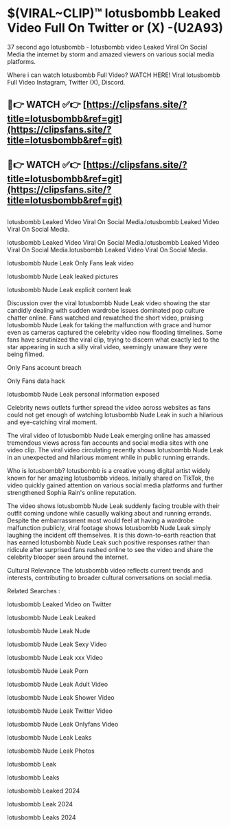 # $(VIRAL~CLIP)™ lotusbombb Leaked Video Full On Twitter or (X) -(U2A93)
37 second ago lotusbombb - lotusbombb video Leaked Viral On Social Media the internet by storm and amazed viewers on various social media platforms.

Where i can watch lotusbombb Full Video? WATCH HERE! Viral lotusbombb Full Video Instagram, Twitter (X), Discord.

## 🔴👉 WATCH ✅👉 [https://clipsfans.site/?title=lotusbombb&ref=git](https://clipsfans.site/?title=lotusbombb&ref=git)
## 🔴👉 WATCH ✅👉 [https://clipsfans.site/?title=lotusbombb&ref=git](https://clipsfans.site/?title=lotusbombb&ref=git)
##
lotusbombb Leaked Video Viral On Social Media.lotusbombb Leaked Video Viral On Social Media.

lotusbombb Leaked Video Viral On Social Media.lotusbombb Leaked Video Viral On Social Media.lotusbombb Leaked Video Viral On Social Media.

lotusbombb Nude Leak Only Fans leak video

lotusbombb Nude Leak leaked pictures

lotusbombb Nude Leak explicit content leak

Discussion over the viral lotusbombb Nude Leak video showing the star candidly dealing with sudden wardrobe issues dominated pop culture chatter online. Fans watched and rewatched the short video, praising lotusbombb Nude Leak for taking the malfunction with grace and humor even as cameras captured the celebrity video now flooding timelines. Some fans have scrutinized the viral clip, trying to discern what exactly led to the star appearing in such a silly viral video, seemingly unaware they were being filmed.


Only Fans account breach

Only Fans data hack

lotusbombb Nude Leak personal information exposed

Celebrity news outlets further spread the video across websites as fans could not get enough of watching lotusbombb Nude Leak in such a hilarious and eye-catching viral moment.


The viral video of lotusbombb Nude Leak emerging online has amassed tremendous views across fan accounts and social media sites with one video clip. The viral video circulating recently shows lotusbombb Nude Leak in an unexpected and hilarious moment while in public running errands.


Who is lotusbombb? lotusbombb is a creative young digital artist widely known for her amazing lotusbombb videos. Initially shared on TikTok, the video quickly gained attention on various social media platforms and further strengthened Sophia Rain's online reputation.

The video shows lotusbombb Nude Leak suddenly facing trouble with their outfit coming undone while casually walking about and running errands. Despite the embarrassment most would feel at having a wardrobe malfunction publicly, viral footage shows lotusbombb Nude Leak simply laughing the incident off themselves. It is this down-to-earth reaction that has earned lotusbombb Nude Leak such positive responses rather than ridicule after surprised fans rushed online to see the video and share the celebrity blooper seen around the internet.

Cultural Relevance The lotusbombb video reflects current trends and interests, contributing to broader cultural conversations on social media.

Related Searches :

lotusbombb Leaked Video on Twitter

lotusbombb Nude Leak Leaked

lotusbombb Nude Leak Nude

lotusbombb Nude Leak Sexy Video

lotusbombb Nude Leak xxx Video

lotusbombb Nude Leak Porn

lotusbombb Nude Leak Adult Video

lotusbombb Nude Leak Shower Video

lotusbombb Nude Leak Twitter Video

lotusbombb Nude Leak Onlyfans Video

lotusbombb Nude Leak Leaks

lotusbombb Nude Leak Photos

lotusbombb Leak

lotusbombb Leaks

lotusbombb Leaked 2024

lotusbombb Leak 2024

lotusbombb Leaks 2024
